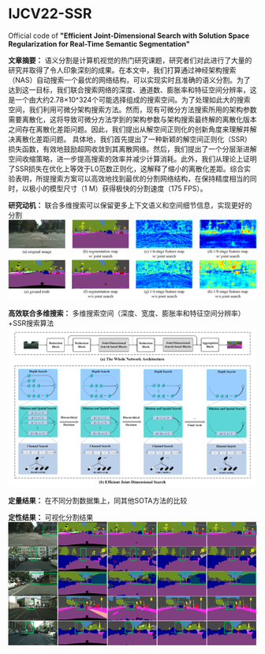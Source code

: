 # IJCV22-SSR
Official code of **"Efficient Joint-Dimensional Search with Solution Space Regularization for Real-Time Semantic Segmentation"**

**文章摘要：** 语义分割是计算机视觉的热门研究课题，研究者们对此进行了大量的研究并取得了令人印象深刻的成果。在本文中，我们打算通过神经架构搜索（NAS）自动搜索一个最优的网络结构，可以实现实时且准确的语义分割。为了达到这一目标，我们联合搜索网络的深度、通道数、膨胀率和特征空间分辨率，这是一个由大约2.78×10^324个可能选择组成的搜索空间。为了处理如此大的搜索空间，我们利用可微分架构搜索方法。然而，现有可微分方法搜索所用的架构参数需要离散化，这将导致可微分方法学到的架构参数与架构搜索最终解的离散化版本之间存在离散化差距问题。因此，我们提出从解空间正则化的创新角度来理解并解决离散化差距问题。
具体地，我们首先提出了一种新颖的解空间正则化（SSR）损失函数，有效地鼓励超网收敛到其离散网络。然后，我们提出了一个分层渐进解空间收缩策略，进一步提高搜索的效率并减少计算消耗。此外，我们从理论上证明了SSR损失在优化上等效于L0范数正则化，这解释了缩小的离散化差距。综合实验表明，所提搜索方案可以高效地找到最优的分割网络结构，在保持精度相当的同时，以极小的模型尺寸（1 M）获得极快的分割速度（175 FPS）。

**研究动机：** 联合多维搜索可以保留更多上下文语义和空间细节信息，实现更好的分割
![image](https://github.com/Sunshine-Ye/IJCV22-SSR/blob/main/assets/%E6%A1%86%E6%9E%B6%E5%9B%BE1_13.png)

**高效联合多维搜索：** 多维搜索空间（深度、宽度、膨胀率和特征空间分辨率）+SSR搜索算法
![image](https://github.com/Sunshine-Ye/IJCV22-SSR/blob/main/assets/%E4%B8%BB%E6%A1%86%E5%9B%BE2_11.png)

**定量结果：** 在不同分割数据集上，同其他SOTA方法的比较

**定性结果：** 可视化分割结果
![image](https://github.com/Sunshine-Ye/IJCV22-SSR/blob/main/assets/%E4%B8%BB%E6%A1%86%E5%9B%BE5_2.png)

